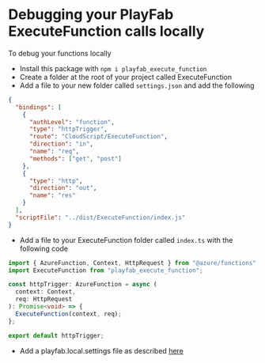 # Debugging your PlayFab ExecuteFunction calls locally

To debug your functions locally

- Install this package with `npm i playfab_execute_function`
- Create a folder at the root of your project called ExecuteFunction
- Add a file to your new folder called `settings.json` and add the following

```json
{
  "bindings": [
    {
      "authLevel": "function",
      "type": "httpTrigger",
      "route": "CloudScript/ExecuteFunction",
      "direction": "in",
      "name": "req",
      "methods": ["get", "post"]
    },
    {
      "type": "http",
      "direction": "out",
      "name": "res"
    }
  ],
  "scriptFile": "../dist/ExecuteFunction/index.js"
}
```

- Add a file to your ExecuteFunction folder called `index.ts` with the following code

```typescript
import { AzureFunction, Context, HttpRequest } from "@azure/functions";
import ExecuteFunction from "playfab_execute_function";

const httpTrigger: AzureFunction = async (
  context: Context,
  req: HttpRequest
): Promise<void> => {
  ExecuteFunction(context, req);
};

export default httpTrigger;
```

- Add a playfab.local.settings file as described [here](https://docs.microsoft.com/en-us/gaming/playfab/features/automation/cloudscript-af/local-debugging-for-cloudscript-using-azure-functions#configure-playfab-sdk-to-call-local-executefunction-implementation)
